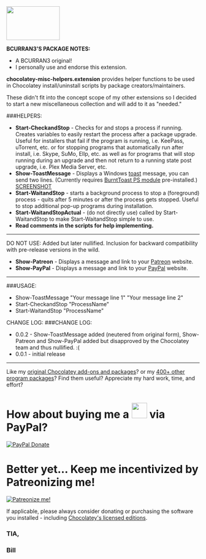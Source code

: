 <img src="https://raw.githubusercontent.com/bcurran3/ChocolateyPackages/master/mylogos/myunofficialChocolateylogo_icon.png" width="139" height="88">

**BCURRAN3'S PACKAGE NOTES:**

* A BCURRAN3 original!
* I personally use and endorse this extension.

**chocolatey-misc-helpers.extension** provides helper functions to be used in Chocolatey install/uninstall scripts by package creators/maintainers. 

These didn't fit into the concept scope of my other extensions so I decided to start a new miscellaneous collection and will add to it as "needed."

###HELPERS:
* **Start-CheckandStop** - Checks for and stops a process if running. Creates variables to easily restart the process after a package upgrade. Useful for installers that fail if the program is running, i.e. KeePass, uTorrent, etc. or for stopping programs that automatically run after install, i.e. Skype, SuMo, Ellp, etc. as well as for programs that will stop running during an upgrade and then not return to a running state post upgrade, i.e. Plex Media Server, etc.
* **Show-ToastMessage** - Displays a Windows [toast](https://en.wikipedia.org/wiki/Windows_Push_Notification_Service) message, you can send two lines. (Currently requires [BurntToast PS module](https://github.com/Windos/BurntToast) pre-installed.) [SCREENSHOT](https://cdn.rawgit.com/bcurran3/ChocolateyPackages/master/chocolatey-misc-helpers.extension/chocolatey-misc-helpers.extension_screenshot.png)
* **Start-WaitandStop** - starts a background process to stop a (foreground) process - quits after 5 minutes or after the process gets stopped. Useful to stop additional pop-up programs during installation. 
* **Start-WaitandStopActual** - (do not directly use) called by Start-WaitandStop to make Start-WaitandStop simple to use.
* **Read comments in the scripts for help implementing.**

***
DO NOT USE: Added but later nullified. Inclusion for backward compatibility with pre-release versions in the wild.
* **Show-Patreon** - Displays a message and link to your [Patreon](https://www.patreon.com/) website.
* **Show-PayPal** - Displays a message and link to your [PayPal](https://www.paypal.com/) website.
***

###USAGE:
* Show-ToastMessage "Your message line 1" "Your message line 2"
* Start-CheckandStop "ProcessName"
* Start-WaitandStop "ProcessName"

CHANGE LOG:
###CHANGE LOG:
* 0.0.2 - Show-ToastMessage added (neutered from original form), Show-Patreon and Show-PayPal added but disapproved by the Chocolatey team and thus nullified. :(
* 0.0.1 - initial release

***

Like my [original Chocolatey add-ons and packages](https://chocolatey.org/search?q=tag%3Abcurran3)? or my [400+ other program packages](https://chocolatey.org/profiles/bcurran3)? Find them useful? Appreciate my hard work, time, and effort?


<h1>How about buying me a <img src="https://cdn.rawgit.com/bcurran3/ChocolateyPackages/master/mylogos/beer.png" alt="" width="40" height="40"> via PayPal?</h1>

[![PayPal Donate](https://www.paypalobjects.com/webstatic/mktg/logo/AM_SbyPP_mc_vs_dc_ae.jpg)](https://www.paypal.me/bcurran3donations)

<h1>Better yet... Keep me incentivized by Patreonizing me!</h1>

[![Patreonize me!](https://c5.patreon.com/external/logo/downloads_wordmark_white_on_coral.png)](https://www.patreon.com/bcurran3)


If applicable, please always consider donating or purchasing the software you installed - including [Chocolatey's licensed editions](https://chocolatey.org/pricing).

<h3>TIA,</h3>

<h3>Bill</h3>




